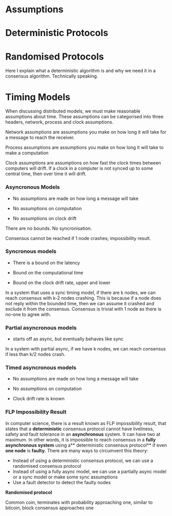 # Assumptions

# Deterministic Protocols

# Randomised Protocols

Here I explain what a deterministic algorithm is and why we need it in a consensus algorithm. Technically speaking.

# Timing Models

When discussing distributed models, we must make reasonable assumptions about time. These assumptions can be categorised into three headers, network, process and clock assumptions.

Network assumptions are assumptions you make on how long it will take for a message to reach the receiver.

Process assumptions are assumptions you make on how long it will take to make a computation

Clock assumptions are assumptions on how fast the clock times between computers will drift. If a clock in a computer is not synced up to some central time, then over time it will drift.

### Asyncronous Models

* No assumptions are made on how long a message will take

* No assumptions on computation

* No assumptions on clock drift

There are no bounds. No syncronisation.

Consensus cannot be reached if 1 node crashes; impossibility result.

### Syncronous models

* There is a bound on the latency

* Bound on the computational time

* Bound on the clock drift rate, upper and lower

In a system that uses a sync timing model, if there are k nodes, we can reach consensus with k-2 nodes crashing. This is because if a node does not reply within the bounded time, then we can assume it crashed and exclude it from the consensus. Consensus is trivial with 1 node as there is no-one to agree with.

### Partial asyncronous models

* starts off as async, but eventually behaves like sync

In a system with partial async, if we have k nodes, we can reach consensus if less than k/2 nodes crash.

### Timed asyncronous models

* No assumptions are made on how long a message will take

* No assumptions on computation

* Clock drift rate is known

### FLP Impossibility Result

In computer science, there is a result known as FLP impossibility result, that states that a **deterministic** consensus protocol cannot have liveliness, safety and fault tolerance in an **asynchronous** system. It can have two at maximum. In other words, it is impossible to reach consensus in a **fully asynchronous system** using a** deterministic consensus protocol** if even **one node** is **faulty.** There are many ways to circumvent this theory:

* Instead of using a deterministic consensus protocol, we can use a randomised consensus protocol
* Instead of using a fully async model, we can use a partially async model or a sync model or make some sync assumptions
* Use a fault detector to detect the faulty nodes

**Randomised protocol**

Common coin, terminates with probability approaching one, similar to bitcoin, block consensus approaches one

